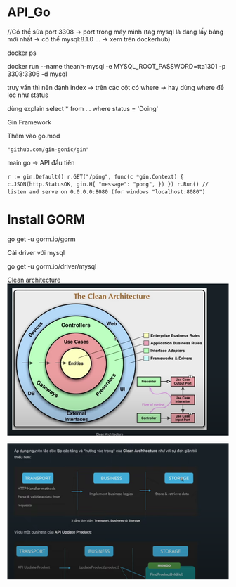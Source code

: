 # API_Go

//Có thể sửa port 3308 -> port trong máy mình   (tag mysql là đang lấy bảng mới nhất  -> có thể mysql:8.1.0 ...  -> xem trên dockerhub)

docker ps

docker run --name theanh-mysql -e MYSQL_ROOT_PASSWORD=tta1301 -p 3308:3306 -d mysql


truy vấn thì nên đánh index -> trên các cột có where -> hay dùng where để lọc như status 


dùng explain
select  * from ... where status = 'Doing' 

Gin Framework 

Thêm vào go.mod 

```
"github.com/gin-gonic/gin"
```

main.go  -> API đầu tiên


``
  r := gin.Default()
  r.GET("/ping", func(c *gin.Context) {
    c.JSON(http.StatusOK, gin.H{
      "message": "pong",
    })
  })
  r.Run() // listen and serve on 0.0.0.0:8080 (for windows "localhost:8080")
``



<h1>Install GORM </h1>
go get -u gorm.io/gorm

Cài driver với mysql

go get -u gorm.io/driver/mysql



Clean architecture
![img.png](img.png)

![img_1.png](img_1.png)

